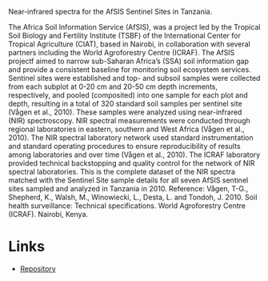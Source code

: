 Near-infrared spectra for the AfSIS Sentinel Sites in Tanzania.

The Africa Soil Information Service (AfSIS), was a project led by the Tropical Soil Biology and Fertility Institute 
(TSBF) of the International Center for Tropical Agriculture (CIAT), based in Nairobi, in collaboration with several 
partners including the World Agroforestry Centre (ICRAF). The AfSIS projectf aimed to narrow sub-Saharan Africa’s 
(SSA) soil information gap and provide a consistent baseline for monitoring soil ecosystem services. Sentinel sites 
were established and top- and subsoil samples were collected from each subplot at 0-20 cm and 20-50 cm depth 
increments, respectively, and pooled (composited) into one sample for each plot and depth, resulting in a total of 
320 standard soil samples per sentinel site (Vågen et al., 2010). These samples were analyzed using near-infrared 
(NIR) spectroscopy. NIR spectral measurements were conducted through regional laboratories in eastern, southern 
and West Africa (Vågen et al., 2010). The NIR spectral laboratory network used standard instrumentation and 
standard operating procedures to ensure reproducibility of results among laboratories and over time (Vågen 
et al., 2010). The ICRAF laboratory provided technical backstopping and quality control for the network of 
NIR spectral laboratories. This is the complete dataset of the NIR spectra matched with the Sentinel Site sample 
details for all seven AfSIS sentinel sites sampled and analyzed in Tanzania in 2010. Reference: Vågen, T-G., 
Shepherd, K., Walsh, M., Winowiecki, L., Desta, L. and Tondoh, J. 2010. Soil health surveillance: Technical 
specifications. World Agroforestry Centre (ICRAF). Nairobi, Kenya. 


# Links

* [Repository](https://github.com/spectral-datasets/tanzania-soil)
